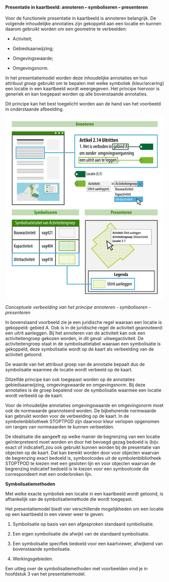 ﻿#### Presentatie in kaartbeeld: annoteren – symboliseren – presenteren

Voor de functionele presentatie in kaartbeeld is annoteren 
belangrijk. De volgende inhoudelijke annotaties zijn gekoppeld aan een locatie
en kunnen daarom gebruikt worden om een geometrie te verbeelden:

-   Activiteit;

-   Gebiedsaanwijzing;

-   Omgevingswaarde;

-   Omgevingsnorm.

In het presentatiemodel worden deze inhoudelijke annotaties en hun attribuut
*groep* gebruikt om te bepalen met welke symboliek (kleur/arcering) een locatie
in een kaartbeeld wordt weergegeven. Het principe hiervoor is generiek en kan
toegepast worden op alle bovenstaande annotaties.

Dit principe kan het best toegelicht worden aan de hand van het voorbeeld in
onderstaande afbeelding.

![](media/4009AnnoterenSymboliserenPresenteren.png)

*Conceptuele verbeelding van het principe annoteren - symboliseren -
presenteren*

In bovenstaand voorbeeld zie je een juridische regel waaraan een locatie is gekoppeld:
gebied A. Ook is in de juridische regel de activiteit geannoteerd: een uitrit
aanleggen. Bij het annoteren van de activiteit kan ook een activiteitengroep
gekozen worden, in dit geval: uitwegactiviteit. De activiteitengroep staat in de
symbolisatietabel waaraan een symbolisatie is gekoppeld, deze symbolisatie wordt
op de kaart als verbeelding van de activiteit getoond.

De waarde van het attribuut groep van de annotatie bepaalt dus de symbolisatie
waarmee de locatie wordt verbeeld op de kaart.

Ditzelfde principe kan ook toegepast worden op de annotaties gebiedsaanwijzing,
omgevingswaarde en omgevingsnorm. Bij deze annotaties is de groep bepalend voor
de symbolisatie waarmee een locatie wordt verbeeld op de kaart.

Voor de inhoudelijke annotaties omgevingswaarde en omgevingsnorm moet ook de
normwaarde geannoteerd worden. De bijbehorende normwaarde kan gebruikt worden
voor de verbeelding op de kaart. In de symbolenbibliotheek STOPTPOD zijn
daarvoor kleur verlopen opgenomen om ranges van normwaarden te kunnen
verbeelden.

De idealisatie die aangeeft op welke manier de begrenzing van een locatie
geïnterpreteerd moet worden en door het bevoegd gezag bedoeld is (bijv. exact of
indicatief),zou ook gebruikt kunnen worden bij de presentatie van objecten op
de kaart. Dat kan bereikt worden door voor objecten waarvan de begrenzing exact
bedoeld is, symboolcodes uit de symbolenbibliotheek STOPTPOD te kiezen met
een gesloten lijn en voor objecten waarvan de begrenzing indicatief bedoeld is
te kiezen voor een symboolcode die correspondeert met een onderbroken lijn.

**Symbolisatiemethoden**

Met welke exacte symboliek een locatie in een kaartbeeld wordt getoond, is
afhankelijk van de symbolisatiemethode die wordt toegepast.

Het presentatiemodel biedt vier verschillende mogelijkheden om een locatie op
een kaartbeeld in een viewer weer te geven:

1.  Symbolisatie op basis van een afgesproken standaard symbolisatie.

2.  Een eigen symbolisatie die afwijkt van de standaard symbolisatie.

3.  Een symbolisatie specifiek bedoeld voor een kaartviewer, afwijkend van
    bovenstaande symbolisatie.

4.  Werkingsgebieden.

Een uitleg over de symbolisatiemethoden met voorbeelden vind je in
hoofdstuk 3 van het presentatiemodel.
